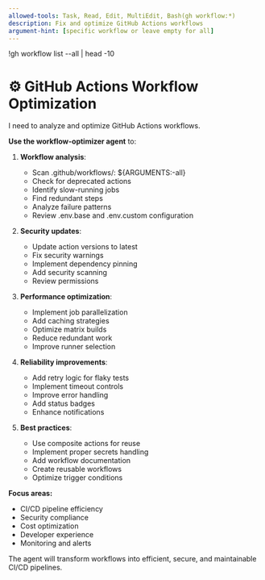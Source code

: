 ```yaml
---
allowed-tools: Task, Read, Edit, MultiEdit, Bash(gh workflow:*)
description: Fix and optimize GitHub Actions workflows
argument-hint: [specific workflow or leave empty for all]
---
```

!gh workflow list --all | head -10

# ⚙️ GitHub Actions Workflow Optimization

I need to analyze and optimize GitHub Actions workflows.

**Use the workflow-optimizer agent** to:

1. **Workflow analysis**:
   - Scan .github/workflows/: ${ARGUMENTS:-all}
   - Check for deprecated actions
   - Identify slow-running jobs
   - Find redundant steps
   - Analyze failure patterns
   - Review .env.base and .env.custom configuration

2. **Security updates**:
   - Update action versions to latest
   - Fix security warnings
   - Implement dependency pinning
   - Add security scanning
   - Review permissions

3. **Performance optimization**:
   - Implement job parallelization
   - Add caching strategies
   - Optimize matrix builds
   - Reduce redundant work
   - Improve runner selection

4. **Reliability improvements**:
   - Add retry logic for flaky tests
   - Implement timeout controls
   - Improve error handling
   - Add status badges
   - Enhance notifications

5. **Best practices**:
   - Use composite actions for reuse
   - Implement proper secrets handling
   - Add workflow documentation
   - Create reusable workflows
   - Optimize trigger conditions

**Focus areas:**
- CI/CD pipeline efficiency
- Security compliance
- Cost optimization
- Developer experience
- Monitoring and alerts

The agent will transform workflows into efficient, secure, and maintainable CI/CD pipelines.
